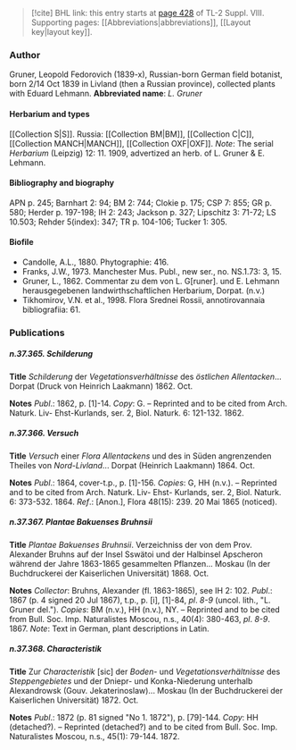 > [!cite] BHL link: this entry starts at [page 428](https://www.biodiversitylibrary.org/page/33258906) of TL-2 Suppl. VIII.
> Supporting pages: [[Abbreviations|abbreviations]], [[Layout key|layout key]].

### Author

Gruner, Leopold Fedorovich (1839-x), Russian-born German field botanist, born 2/14 Oct 1839 in Livland (then a Russian province), collected plants with Eduard Lehmann. 
**Abbreviated name**: *L. Gruner*

#### Herbarium and types

[[Collection S|S]]. Russia: [[Collection BM|BM]], [[Collection C|C]], [[Collection MANCH|MANCH]], [[Collection OXF|OXF]]. *Note*: The serial *Herbarium* (Leipzig) 12: 11. 1909, advertized an herb. of L. Gruner & E. Lehmann.

#### Bibliography and biography

APN p. 245; Barnhart 2: 94; BM 2: 744; Clokie p. 175; CSP 7: 855; GR p. 580; Herder p. 197-198; IH 2: 243; Jackson p. 327; Lipschitz 3: 71-72; LS 10.503; Rehder 5(index): 347; TR p. 104-106; Tucker 1: 305.

#### Biofile

- Candolle, A.L., 1880. Phytographie: 416.
- Franks, J.W., 1973. Manchester Mus. Publ., new ser., no. NS.1.73: 3, 15.
- Gruner, L., 1862. Commentar zu dem von L. G\[runer\]. und E. Lehmann herausgegebenen landwirthschaftlichen Herbarium, Dorpat. (n.v.)
- Tikhomirov, V.N. et al., 1998. Flora Srednei Rossii, annotirovannaia bibliografiia: 61.

### Publications

##### n.37.365. Schilderung

**Title**
*Schilderung* der *Vegetationsverhältnisse* des *östlichen Allentacken*... Dorpat (Druck von Heinrich Laakmann) 1862. Oct.

**Notes**
*Publ*.: 1862, p. \[1\]-14. *Copy*: G. – Reprinted and to be cited from Arch. Naturk. Liv- Ehst-Kurlands, ser. 2, Biol. Naturk. 6: 121-132. 1862.

##### n.37.366. Versuch

**Title**
*Versuch* einer *Flora Allentackens* und des in Süden angrenzenden Theiles von *Nord-Livland*... Dorpat (Heinrich Laakmann) 1864. Oct.

**Notes**
*Publ*.: 1864, cover-t.p., p. \[1\]-156. *Copies*: G, HH (n.v.). – Reprinted and to be cited from Arch. Naturk. Liv- Ehst- Kurlands, ser. 2, Biol. Naturk. 6: 373-532. 1864.
*Ref*.: \[Anon.\], Flora 48(15): 239. 20 Mai 1865 (noticed).

##### n.37.367. Plantae Bakuenses Bruhnsii

**Title**
*Plantae Bakuenses Bruhnsii*. Verzeichniss der von dem Prov. Alexander Bruhns auf der Insel Sswätoi und der Halbinsel Apscheron während der Jahre 1863-1865 gesammelten Pflanzen... Moskau (In der Buchdruckerei der Kaiserlichen Universität) 1868. Oct.

**Notes**
*Collector*: Bruhns, Alexander (fl. 1863-1865), see IH 2: 102.
*Publ*.: 1867 (p. 4 signed 20 Jul 1867), t.p., p. \[i\], \[1\]-84, *pl*. *8-9* (uncol. lith., "L. Gruner del."). *Copies*: BM (n.v.), HH (n.v.), NY. – Reprinted and to be cited from Bull. Soc. Imp. Naturalistes Moscou, n.s., 40(4): 380-463, *pl*. *8-9*. 1867.
*Note*: Text in German, plant descriptions in Latin.

##### n.37.368. Characteristik

**Title**
Zur *Characteristik* \[sic\] der *Boden*- und *Vegetationsverhältnisse* des *Steppengebietes* und der Dniepr- und Konka-Niederung unterhalb Alexandrowsk (Gouv. Jekaterinoslaw)... Moskau (In der Buchdruckerei der Kaiserlichen Universität) 1872. Oct.

**Notes**
*Publ*.: 1872 (p. 81 signed "No 1. 1872"), p. \[79\]-144. *Copy*: HH (detached?). – Reprinted (detached?) and to be cited from Bull. Soc. Imp. Naturalistes Moscou, n.s., 45(1): 79-144. 1872.

